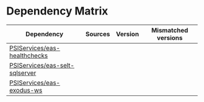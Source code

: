 # Dependency Matrix

Dependency | Sources | Version | Mismatched versions
---------- | ------- | ------- | -------------------
[PSIServices/eas-healthchecks](https://github.com/PSIServices/eas-healthchecks.git) |  | []() | 
[PSIServices/eas-selt-sqlserver](https://github.com/PSIServices/eas-selt-sqlserver.git) |  | []() | 
[PSIServices/eas-exodus-ws](https://github.com/PSIServices/eas-exodus-ws.git) |  | []() | 
